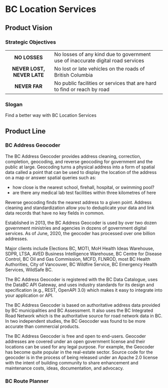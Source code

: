 # BC Location Services

## Product Vision

### Strategic Objectives
|||
|:---:|---|
**NO LOSSES**|No losses of any kind due to government use of inaccurate digital road services
**NEVER LOST, NEVER LATE**|No lost or late vehicles on the roads of British Columbia
**NEVER FAR**|No public facilities or services that are hard to find or reach by road

### Slogan
Find a better way with BC Location Services

## Product Line

### BC Address Geocoder

The BC Address Geocoder provides address cleaning, correction, completion, geocoding, and reverse geocoding for government and the public at large. Geocoding turns a physical address into a form of spatial data called a point that can be used to display the location of the address on a map or answer spatial queries such as:

- how close is the nearest school, firehall, hospital, or swimming pool?
- are there any medical lab test facilities within three kilometres of here

Reverse geocoding finds the nearest address to a given point. Address cleaning and standardization allow you to deduplicate your data and link data records that have no key fields in common.

Established in 2013, the BC Address Geocoder is used by over two dozen government ministries and agencies in dozens of government digital services. As of June, 2020, the geocoder has processed over one billion addresses.

Major clients include Elections BC, MOTI, MoH Health Ideas Warehouse, SDPR, LTSA, AVED Business Intelligence Warehouse, BC Centre for Disease Control, BC Oil and Gas Commission, MCFD, FLNROD, most BC Health Authorities, City of Vancouver, BC Wildfire Service, BC Emergency Health Services, WildSafe BC.

The BC Address Geocoder is registered with the BC Data Catalogue, uses the DataBC API Gateway, and uses industry standards for its design and specification (e.g., REST, OpenAPI 3.0) which makes it easy to integrate into your application or API.

The BC Address Geocoder is based on authoritative address data provided by BC municipalities and BC Assessment. It also uses the BC Integrated Road Network which is the authoritative source for road network data in BC. In two independent studies, the BC Geocoder was found to be more accurate than commercial products.

The BC Address Geocoder is free and open to end-users. Geocoder addresses are covered under an open government license and their locations can be used for any legal purpose. For example, the Geocoder has become quite popular in the real-estate sector. Source code for the geocoder is in the process of being released under an Apache 2.0 license with the intent of building community to share enhancement and maintenance costs, ideas, documentation, and advocacy.

### BC Route Planner

